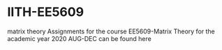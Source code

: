 # IITH-EE5609
matrix theory
Assignments for the course EE5609-Matrix Theory for the academic year 2020 AUG-DEC can be found here
